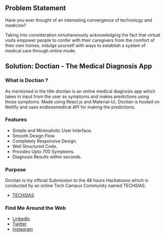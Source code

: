 ## Problem Statement
Have you ever thought of an interesting convergence of technology and medicine?

Taking into consideration simultaneously acknowledging the fact that virtual visits empower
people to confer with their caregivers from the comfort of their own homes, indulge
yourself with ways to establish a system of medical care through online mode. 

## Solution: Doctian - The Medical Diagnosis App

### What is Doctian ?
As mentioned in the title doctian is an onilne medical diagnosis app which takes in input from the user as symptoms and makes predictions using those symptoms. Made using React.js and Material-Ui, Doctian is hosted on Netlify and uses endlessmedical API for making the predictions.

### Features
- Simple and Minimalistic User Interface.
- Smooth Design Flow.
- Completely Responsive Design.
- Well Structured Code.
- Provides Upto 700 Symptoms.
- Diagnosis Results within seconds.

### Purpose
Doctian is my official Submission to the 48 hours Hackatoons which is conducted by an online Tech Campus Community named TECHSIAS.
- [TECHSIAS](https://www.instagram.com/techsias/)

### Find Me Around the Web
- [LinkedIn](https://www.linkedin.com/in/-aswinasok)
- [Twitter](https://www.twitter.com/_aswin_asok_)
- [Instagram](https://www.instagram.com/_aswin_asok_)

